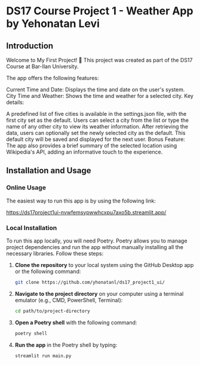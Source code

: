 # DS17 Course Project 1 - Weather App by Yehonatan Levi

## Introduction

Welcome to My First Project! 🎉
This project was created as part of the DS17 Course at Bar-Ilan University.

The app offers the following features:

Current Time and Date: Displays the time and date on the user's system.
City Time and Weather: Shows the time and weather for a selected city.
Key details:

A predefined list of five cities is available in the settings.json file, with the first city set as the default.
Users can select a city from the list or type the name of any other city to view its weather information.
After retrieving the data, users can optionally set the newly selected city as the default. This default city will be saved and displayed for the next user.
Bonus Feature:
The app also provides a brief summary of the selected location using Wikipedia's API, adding an informative touch to the experience.

## Installation and Usage

### Online Usage

The easiest way to run this app is by using the following link:

https://ds17project1ui-nvwfemsypwwhcxpu7axo5b.streamlit.app/

### Local Installation

To run this app locally, you will need Poetry. Poetry allows you to manage project dependencies and run the app without manually installing all the necessary libraries. Follow these steps:

1. **Clone the repository** to your local system using the GitHub Desktop app or the following command:
   ```sh
   git clone https://github.com/yhonatanl/ds17_project1_ui/
2. **Navigate to the project directory** on your computer using a terminal emulator (e.g., CMD, PowerShell, Terminal):
   ```sh
   cd path/to/project-directory
3. **Open a Poetry shell** with the following command:
   ```sh
   poetry shell
4. **Run the app** in the Poetry shell by typing:
   ```sh
   streamlit run main.py

